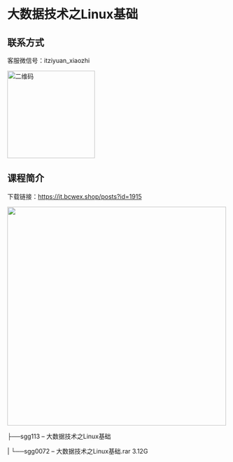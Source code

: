 # 大数据技术之Linux基础

## 联系方式

客服微信号：itziyuan_xiaozhi

<img src="https://ziyuanyun.oss-cn-guangzhou.aliyuncs.com/common/20240614073449/666b82192834a.jpg" width="200" height="200" alt="二维码">

## 课程简介

下载链接：https://it.bcwex.shop/posts?id=1915

<img src="https://ziyuanyun.oss-cn-guangzhou.aliyuncs.com/yun/20240515183604/6644901468ddb.jpg" width="500" alt="">

  ├──sgg113 &#8211; 大数据技术之Linux基础

 | └──sgg0072 &#8211; 大数据技术之Linux基础.rar 3.12G

  